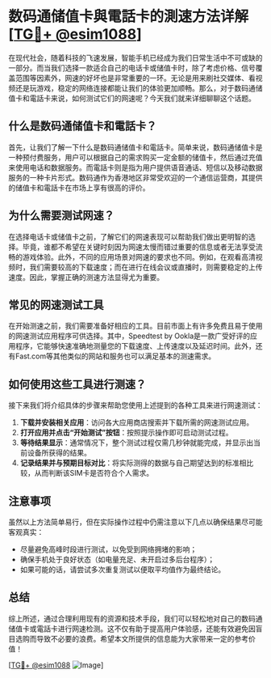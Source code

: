 # 数码通储值卡與電話卡的測速方法详解[[TG💪+ @esim1088](https://t.me/s/esim1088)]

在现代社会，随着科技的飞速发展，智能手机已经成为我们日常生活中不可或缺的一部分。而当我们选择一款适合自己的电话卡或储值卡时，除了考虑价格、信号覆盖范围等因素外，网速的好坏也是非常重要的一环。无论是用来刷社交媒体、看视频还是玩游戏，稳定的网络连接都能让我们的体验更加顺畅。那么，对于数码通储值卡和電話卡来说，如何测试它们的网速呢？今天我们就来详细聊聊这个话题。

## 什么是数码通储值卡和電話卡？

首先，让我们了解一下什么是数码通储值卡和電話卡。简单来说，数码通储值卡是一种预付费服务，用户可以根据自己的需求购买一定金额的储值卡，然后通过充值来使用电话和数据服务。而電話卡则是指为用户提供语音通话、短信以及移动数据服务的一种卡片形式。数码通作为香港地区非常受欢迎的一个通信运营商，其提供的储值卡和電話卡在市场上享有很高的评价。

## 为什么需要测试网速？

在选择电话卡或储值卡之前，了解它们的网速表现可以帮助我们做出更明智的选择。毕竟，谁都不希望在关键时刻因为网速太慢而错过重要的信息或者无法享受流畅的游戏体验。此外，不同的应用场景对网速的要求也不同。例如，在观看高清视频时，我们需要较高的下载速度；而在进行在线会议或直播时，则需要稳定的上传速度。因此，掌握正确的测速方法显得尤为重要。

## 常见的网速测试工具

在开始测速之前，我们需要准备好相应的工具。目前市面上有许多免费且易于使用的网速测试应用程序可供选择。其中，Speedtest by Ookla是一款广受好评的应用程序，它能够快速准确地测量您的下载速度、上传速度以及延迟时间。此外，还有Fast.com等其他类似的网站和服务也可以满足基本的测速需求。

## 如何使用这些工具进行测速？

接下来我们将介绍具体的步骤来帮助您使用上述提到的各种工具来进行网速测试：

1. **下载并安装相关应用**：访问各大应用商店搜索并下载所需的网速测试应用。
2. **打开应用并点击“开始测试”按钮**：按照提示操作即可启动测试过程。
3. **等待结果显示**：通常情况下，整个测试过程仅需几秒钟就能完成，并显示出当前设备所获得的结果。
4. **记录结果并与预期目标对比**：将实际测得的数据与自己期望达到的标准相比较，从而判断该SIM卡是否符合个人需求。

## 注意事项

虽然以上方法简单易行，但在实际操作过程中仍需注意以下几点以确保结果尽可能客观真实：
- 尽量避免高峰时段进行测试，以免受到网络拥堵的影响；
- 确保手机处于良好状态（如电量充足、未开启过多后台程序）；
- 如果可能的话，请尝试多次重复测试以便取平均值作为最终结论。

## 总结

综上所述，通过合理利用现有的资源和技术手段，我们可以轻松地对自己的数码通储值卡或電話卡进行网速检测。这不仅有助于提高用户体验感，还能有效避免因盲目选购而导致不必要的浪费。希望本文所提供的信息能为大家带来一定的参考价值！

[[TG💪+ @esim1088](https://t.me/s/esim1088) ![Image](https://i.postimg.cc/4NQfJmqS/Snipaste-2025-05-13-00-14-12.png)]